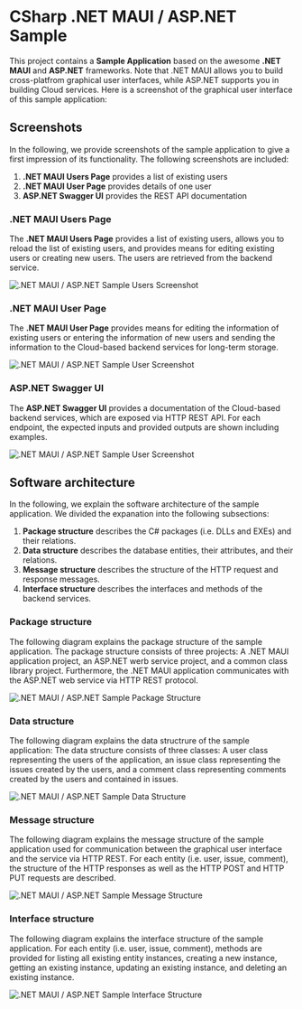 # CSharp .NET MAUI / ASP.NET Sample

This project contains a **Sample Application** based on the awesome **.NET MAUI** and **ASP.NET** frameworks. Note that .NET MAUI allows you to build cross-platfrom graphical user interfaces, while ASP.NET supports you in building Cloud services. Here is a screenshot of the graphical user interface of this sample application:

## Screenshots

In the following, we provide screenshots of the sample application to give a first impression of its functionality. The following screenshots are included:

1. **.NET MAUI Users Page** provides a list of existing users
2. **.NET MAUI User Page** provides details of one user
3. **ASP.NET Swagger UI** provides the REST API documentation

### .NET MAUI Users Page

The **.NET MAUI Users Page** provides a list of existing users, allows you to reload the list of existing users, and provides means for editing existing users or creating new users. The users are retrieved from the backend service.

![.NET MAUI / ASP.NET Sample Users Screenshot](./Screenshots/CustomApp-Users.png)

### .NET MAUI User Page

The **.NET MAUI User Page** provides means for editing the information of existing users or entering the information of new users and sending the information to the Cloud-based backend services for long-term storage.

![.NET MAUI / ASP.NET Sample User Screenshot](./Screenshots/CustomApp-User.png)

### ASP.NET Swagger UI

The **ASP.NET Swagger UI** provides a documentation of the Cloud-based backend services, which are exposed via HTTP REST API. For each endpoint, the expected inputs and provided outputs are shown including examples.

![.NET MAUI / ASP.NET Sample User Screenshot](./Screenshots/CustomApi.png)

## Software architecture

In the following, we explain the software architecture of the sample application. We divided the expanation into the following subsections:

1. **Package structure** describes the C# packages (i.e. DLLs and EXEs) and their relations.
2. **Data structure** describes the database entities, their attributes, and their relations.
3. **Message structure** describes the structure of the HTTP request and response messages.
4. **Interface structure** describes the interfaces and methods of the backend services.

### Package structure

The following diagram explains the package structure of the sample application. The package structure consists of three projects: A .NET MAUI application project, an ASP.NET werb service project, and a common class library project. Furthermore, the .NET MAUI application communicates with the ASP.NET web service via HTTP REST protocol.

![.NET MAUI / ASP.NET Sample Package Structure](./Models/Package.svg)

### Data structure

The following diagram explains the data structrure of the sample application: The data structure consists of three classes: A user class representing the users of the application, an issue class representing the issues created by the users, and a comment class representing comments created by the users and contained in issues.

![.NET MAUI / ASP.NET Sample Data Structure](./Models/Data.svg)

### Message structure

The following diagram explains the message structure of the sample application used for communication between the graphical user interface and the service via HTTP REST. For each entity (i.e. user, issue, comment), the structure of the HTTP responses as well as the HTTP POST and HTTP PUT requests are described.

![.NET MAUI / ASP.NET Sample Message Structure](./Models/Message.svg)

### Interface structure

The following diagram explains the interface structure of the sample application. For each entity (i.e. user, issue, comment), methods are provided for listing all existing entity instances, creating a new instance, getting an existing instance, updating an existing instance, and deleting an existing instance.

![.NET MAUI / ASP.NET Sample Interface Structure](./Models/Interface.svg)